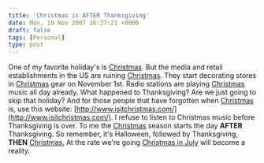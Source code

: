 ```yaml
---
title: 'Christmas is AFTER Thanksgiving'
date: Mon, 19 Nov 2007 16:27:21 +0000
draft: false
tags: [Personal]
type: post
---
```


One of my favorite holiday's is [Christmas](http://en.wikipedia.org/wiki/Christmas). But the media and retail establishments in the US are ruining [Christmas](http://en.wikipedia.org/wiki/Christmas). They start decorating stores in [Christmas](http://en.wikipedia.org/wiki/Christmas) gear on November 1st. Radio stations are playing [Christmas](http://en.wikipedia.org/wiki/Christmas) music all day already. What happened to Thanksgiving? Are we just going to skip that holiday? And for those people that have forgotten when [Christmas](http://en.wikipedia.org/wiki/Christmas) is, use this website: [http://www.isitchristmas.com/](http://www.isitchristmas.com/). I refuse to listen to Christmas music before Thanksgiving is over. To me the [Christmas](http://en.wikipedia.org/wiki/Christmas) season starts the day **AFTER** Thanksgiving. So remember, it's Halloween, followed by Thanksgiving, **THEN** [Christmas.](http://en.wikipedia.org/wiki/Christmas) At the rate we're going [Christmas in July](http://en.wikipedia.org/wiki/Christmas_in_July) will become a reality.